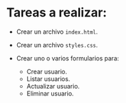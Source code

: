 # Tareas a realizar:

- Crear un archivo `index.html`.
- Crear un archivo `styles.css`.

- Crear uno o varios formularios para:
  - Crear usuario.
  - Listar usuarios.
  - Actualizar usuario.
  - Eliminar usuario.
